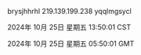 brysjhhrhl 219.139.199.238 yqqlmgsycl

2024年 10月 25日 星期五 13:50:01 CST

2024年 10月 25日 星期五 05:50:01 GMT
